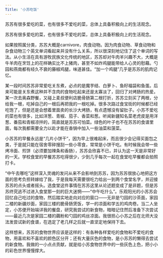 ```yaml
---
Title: '小苏吃饭'
---
```


苏苏有很多爱吃的菜，也有很多不爱吃的菜，总体上具备积极向上的生活观念。

<!--more-->

苏苏有很多爱吃的菜，也有很多不爱吃的菜，总体上具备积极向上的生活观念。

如果按照属分类，苏苏大概是carnivore，肉食动物。因为肉食动物、草食动物和杂食动物三个英文单词看起来并没有什么关系，所以很深刻地记住了这个单词的写法。从小生活在具有游牧民族文化传统的地区，苏苏却对牛肉羊兴趣不大，大概是牛羊肉在烹饪上的花样确实比不上猪肉，甚至不如炸鸡腿能带给人心灵的慰藉。勺园和燕南都有经久不衰的藤椒鸡腿，味道甚佳。“加一个鸡腿”几乎是苏苏的肌肉记忆。

某一段时间苏苏非常爱吃关东煮，必点的是魔芋结、白萝卜、鱼籽福袋和鱼蛋。后来可能是关东煮这种并不含肉的食物吃起来还是太寡淡了，回归了对烤肠的热爱。某一次去奥森野餐，又碰上麦叔便利店脆骨肠第二根打折，苏苏立刻买了两根，分给我一根，吃掉自己的一根后再把我的一根吃掉。很多次路过食宝街的时候都已经吃饱了，但是还是会想着里面卖的长沙大烤肠，有点遗憾没有留肚子。小苏不爱吃的菜也有很多，比如洋葱、青椒、茄子、香菜和葱。听闻新疆知名菜老虎皮是用洋葱、番茄和青椒凉拌的，简直就是苏苏可怕菜。绿色的叶子也不在苏苏的食谱里面，每次我都需要全力以赴才能在香锅中加入一些油菜和菠菜。

小苏苏的早餐永远是“几片小饼干”，因为早上很难起床，而且很少会记得买面包之类，于是就只能在宿舍零碎搜刮一些小零食，常常是小饼干吃。有时候我会带一些烤冷面、煎饼（必须要加辣条和香肠），苏苏会欣喜不已，并认为这一天是非常好的一天。学校食堂的早餐苏苏吃得很少，少到几乎每次一起在食堂吃早餐都会拍照打卡。

“中午去哪吃”这样深入灵魂的发问从来不会影响到苏苏，因为苏苏很放心地把这方面的思考负担转嫁给了我，于是我每天需要很吃力给出一到两个食堂名字，并迎接苏苏的点头或者摇头。选食堂这件事情在苏苏这里从论述题变成了是非题，但是苏苏终究逃不过进入食堂那一刻的巨大迷惘——“中午吃什么”。乐观阳光的小苏苏会回忆自己吃过的食物，然后踏实地走向对应的窗口——无非是勺园的沙茶面，家园二楼的新疆炒面，家园三楼的脆骨肠煲饭，学一的凉面和学五的鸡肉卷。当二人坐定，小苏便开始端详我的餐盘，研究我尝试的新食物，暗暗记住然后准备下次尝试——最近几次是家园二楼的藕粉和勺园的鸡丝凉面。我很担心小苏之后在北师大没法发尝试新的食谱，在选定了老几样之后就一直坚定地保持下去。

这样想来，苏苏的食物世界应该是这样的：有各种各样爱吃的食物和不爱吃的食物，用喜欢和不喜欢的颜色区分开；还有大量灰色的食物，是小苏苏的懒得去尝试的新食物。我做的一小点点贡献，就是给小苏食物世界中的一些灰色上色，把小小的彩色世界慢慢撑大。

 